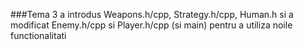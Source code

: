 ###Tema 3 a introdus Weapons.h/cpp, Strategy.h/cpp, Human.h si a modificat Enemy.h/cpp si Player.h/cpp (si main) pentru a utiliza noile functionalitati
